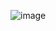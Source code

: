 ![image](https://github.com/Akshat4756/To-Do-List-using-React/assets/100028672/fa314c07-b005-4e82-8eb9-96db8464e35b)
